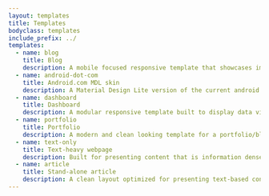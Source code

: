 ```yaml
---
layout: templates
title: Templates
bodyclass: templates
include_prefix: ../
templates:
  - name: blog
    title: Blog
    description: A mobile focused responsive template that showcases image or text based blog entries, a subscription CTA, search & share links, and an expanded article page with comments, counters and bookmarking capabilities built-in.
  - name: android-dot-com
    title: Android.com MDL skin
    description: A Material Design Lite version of the current android.com site, using the same content with a horizontal navigation, feature carousel and long form scrolling sub pages.
  - name: dashboard
    title: Dashboard
    description: A modular responsive template built to display data visualizations and information with a clear vertical nav, user profile, search and dedicated space for updates and filters.
  - name: portfolio
    title: Portfolio
    description: A modern and clean looking template for a portfolio/blog build with Material Design Lite. Included are a top nav bar that comes with the waterfall header component, cards to display different types of content and a footer.
  - name: text-only
    title: Text-heavy webpage
    description: Built for presenting content that is information dense, easily updatable, and optimized for legibility, this template has a sticky horizontal top nav on mobile, feature callouts, cards and a site map footer with a deep-linked table of contents.
  - name: article
    title: Stand-alone article
    description: A clean layout optimized for presenting text-based content with a breadcrumb nav, search, clear headers and a footer that utilizes a card-like structure to showcase the content.
---
```

